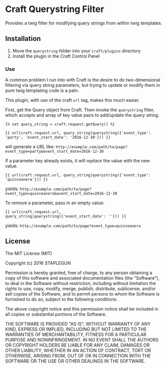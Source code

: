 # Craft Querystring Filter

Provides a twig filter for modifying query strings from within twig templates.

## Installation
1. Move the `querystring` folder into your `craft/plugins` directory
2. Install the plugin in the Craft Control Panel

### Use

A common problem I run into with Craft is the desire to do two-dimensional filtering via query string parameters, but trying to update or modify them in pure twig templating code is a pain.

This plugin, with use of the craft `url` tag, makes this much easier.

First, get the Query object from Craft. Then invoke the `querystring` filter, which accepts and array of key value pairs to add/update the query string.

```
{% set query_string = craft.request.getQuery() %}

{{ url(craft.request.url, query_string|querystring({'event_type': 'party', 'event_start_date': '2016-12-30'})) }}
```

will generate a URL like: `http://example.com/path/to/page?event_type=party&event_start_date=2016-12-30`

If a parameter key already exists, it will *replace* the value with the new value.

```
{{ url(craft.request.url, query_string|querystring({'event_type': 'quinceanera'})) }}
```

yields: `http://example.com/path/to/page?event_type=quinceanera&event_start_date=2016-12-30`

To remove a parameter, pass in an empty value:

```
{{ url(craft.request.url, query_string|querystring({'event_start_date': ''})) }}
```

yields: `http://example.com/path/to/page?event_type=quinceanera`


## License

The MIT License (MIT)

Copyright (c) 2016 STAPLEGUN

Permission is hereby granted, free of charge, to any person obtaining a copy
of this software and associated documentation files (the "Software"), to deal
in the Software without restriction, including without limitation the rights
to use, copy, modify, merge, publish, distribute, sublicense, and/or sell
copies of the Software, and to permit persons to whom the Software is
furnished to do so, subject to the following conditions:

The above copyright notice and this permission notice shall be included in all
copies or substantial portions of the Software.

THE SOFTWARE IS PROVIDED "AS IS", WITHOUT WARRANTY OF ANY KIND, EXPRESS OR
IMPLIED, INCLUDING BUT NOT LIMITED TO THE WARRANTIES OF MERCHANTABILITY,
FITNESS FOR A PARTICULAR PURPOSE AND NONINFRINGEMENT. IN NO EVENT SHALL THE
AUTHORS OR COPYRIGHT HOLDERS BE LIABLE FOR ANY CLAIM, DAMAGES OR OTHER
LIABILITY, WHETHER IN AN ACTION OF CONTRACT, TORT OR OTHERWISE, ARISING FROM,
OUT OF OR IN CONNECTION WITH THE SOFTWARE OR THE USE OR OTHER DEALINGS IN THE
SOFTWARE.
